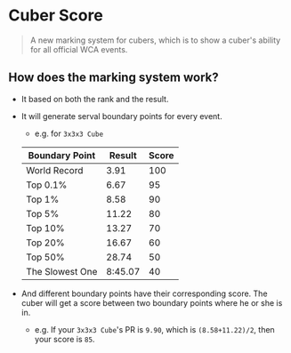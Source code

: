 # Cuber Score

> A new marking system for cubers, which is to show a cuber's ability for all official WCA events. 
> 

## How does the marking system work?
- It based on both the rank and the result.
- It will generate serval boundary points for every event.
  - e.g. for `3x3x3 Cube`
  
  | Boundary Point  | Result   | Score |
  |-----------------|----------|-------|
  | World Record    | 3.91     | 100   |
  | Top 0.1%        | 6.67     | 95    |
  | Top 1%          | 8.58     | 90    |
  | Top 5%          | 11.22    | 80    |
  | Top 10%         | 13.27    | 70    |
  | Top 20%         | 16.67    | 60    |
  | Top 50%         | 28.74    | 50    |
  | The Slowest One | 8:45.07  | 40    |
- And different boundary points have their corresponding score. The cuber will get a score between two boundary points where he or she is in.
  - e.g. If your `3x3x3 Cube`'s PR is `9.90`, which is `(8.58+11.22)/2`, then your score is `85`.
